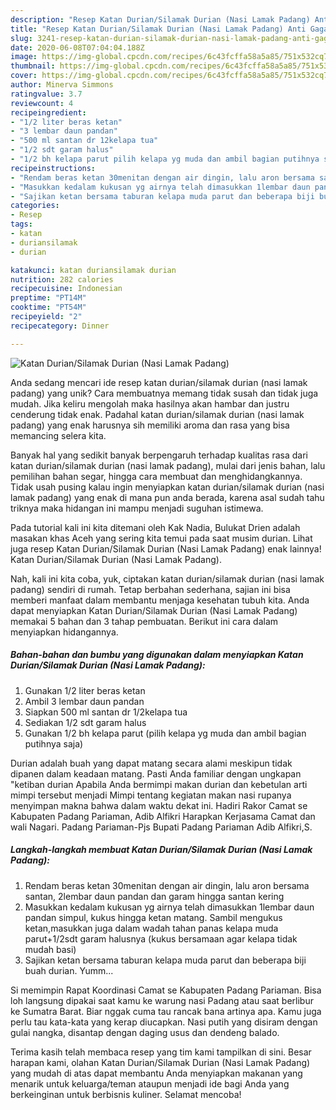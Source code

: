 ```yaml
---
description: "Resep Katan Durian/Silamak Durian (Nasi Lamak Padang) Anti Gagal"
title: "Resep Katan Durian/Silamak Durian (Nasi Lamak Padang) Anti Gagal"
slug: 3241-resep-katan-durian-silamak-durian-nasi-lamak-padang-anti-gagal
date: 2020-06-08T07:04:04.188Z
image: https://img-global.cpcdn.com/recipes/6c43fcffa58a5a85/751x532cq70/katan-duriansilamak-durian-nasi-lamak-padang-foto-resep-utama.jpg
thumbnail: https://img-global.cpcdn.com/recipes/6c43fcffa58a5a85/751x532cq70/katan-duriansilamak-durian-nasi-lamak-padang-foto-resep-utama.jpg
cover: https://img-global.cpcdn.com/recipes/6c43fcffa58a5a85/751x532cq70/katan-duriansilamak-durian-nasi-lamak-padang-foto-resep-utama.jpg
author: Minerva Simmons
ratingvalue: 3.7
reviewcount: 4
recipeingredient:
- "1/2 liter beras ketan"
- "3 lembar daun pandan"
- "500 ml santan dr 12kelapa tua"
- "1/2 sdt garam halus"
- "1/2 bh kelapa parut pilih kelapa yg muda dan ambil bagian putihnya saja"
recipeinstructions:
- "Rendam beras ketan 30menitan dengan air dingin, lalu aron bersama santan, 2lembar daun pandan dan garam hingga santan kering"
- "Masukkan kedalam kukusan yg airnya telah dimasukkan 1lembar daun pandan simpul, kukus hingga ketan matang. Sambil mengukus ketan,masukkan juga dalam wadah tahan panas kelapa muda parut+1/2sdt garam halusnya (kukus bersamaan agar kelapa tidak mudah basi)"
- "Sajikan ketan bersama taburan kelapa muda parut dan beberapa biji buah durian. Yumm..."
categories:
- Resep
tags:
- katan
- duriansilamak
- durian

katakunci: katan duriansilamak durian 
nutrition: 282 calories
recipecuisine: Indonesian
preptime: "PT14M"
cooktime: "PT54M"
recipeyield: "2"
recipecategory: Dinner

---
```



![Katan Durian/Silamak Durian (Nasi Lamak Padang)](https://img-global.cpcdn.com/recipes/6c43fcffa58a5a85/751x532cq70/katan-duriansilamak-durian-nasi-lamak-padang-foto-resep-utama.jpg)

Anda sedang mencari ide resep katan durian/silamak durian (nasi lamak padang) yang unik? Cara membuatnya memang tidak susah dan tidak juga mudah. Jika keliru mengolah maka hasilnya akan hambar dan justru cenderung tidak enak. Padahal katan durian/silamak durian (nasi lamak padang) yang enak harusnya sih memiliki aroma dan rasa yang bisa memancing selera kita.

Banyak hal yang sedikit banyak berpengaruh terhadap kualitas rasa dari katan durian/silamak durian (nasi lamak padang), mulai dari jenis bahan, lalu pemilihan bahan segar, hingga cara membuat dan menghidangkannya. Tidak usah pusing kalau ingin menyiapkan katan durian/silamak durian (nasi lamak padang) yang enak di mana pun anda berada, karena asal sudah tahu triknya maka hidangan ini mampu menjadi suguhan istimewa.

Pada tutorial kali ini kita ditemani oleh Kak Nadia, Bulukat Drien adalah masakan khas Aceh yang sering kita temui pada saat musim durian. Lihat juga resep Katan Durian/Silamak Durian (Nasi Lamak Padang) enak lainnya! Katan Durian/Silamak Durian (Nasi Lamak Padang).


Nah, kali ini kita coba, yuk, ciptakan katan durian/silamak durian (nasi lamak padang) sendiri di rumah. Tetap berbahan sederhana, sajian ini bisa memberi manfaat dalam membantu menjaga kesehatan tubuh kita. Anda dapat menyiapkan Katan Durian/Silamak Durian (Nasi Lamak Padang) memakai 5 bahan dan 3 tahap pembuatan. Berikut ini cara dalam menyiapkan hidangannya.

<!--inarticleads1-->

##### Bahan-bahan dan bumbu yang digunakan dalam menyiapkan Katan Durian/Silamak Durian (Nasi Lamak Padang):

1. Gunakan 1/2 liter beras ketan
1. Ambil 3 lembar daun pandan
1. Siapkan 500 ml santan dr 1/2kelapa tua
1. Sediakan 1/2 sdt garam halus
1. Gunakan 1/2 bh kelapa parut (pilih kelapa yg muda dan ambil bagian putihnya saja)


Durian adalah buah yang dapat matang secara alami meskipun tidak dipanen dalam keadaan matang. Pasti Anda familiar dengan ungkapan &#34;ketiban durian Apabila Anda bermimpi makan durian dan kebetulan arti mimpi tersebut menjadi Mimpi tentang kegiatan makan nasi rupanya menyimpan makna bahwa dalam waktu dekat ini. Hadiri Rakor Camat se Kabupaten Padang Pariaman, Adib Alfikri Harapkan Kerjasama Camat dan wali Nagari. Padang Pariaman-Pjs Bupati Padang Pariaman Adib Alfikri,S. 

<!--inarticleads2-->

##### Langkah-langkah membuat Katan Durian/Silamak Durian (Nasi Lamak Padang):

1. Rendam beras ketan 30menitan dengan air dingin, lalu aron bersama santan, 2lembar daun pandan dan garam hingga santan kering
1. Masukkan kedalam kukusan yg airnya telah dimasukkan 1lembar daun pandan simpul, kukus hingga ketan matang. Sambil mengukus ketan,masukkan juga dalam wadah tahan panas kelapa muda parut+1/2sdt garam halusnya (kukus bersamaan agar kelapa tidak mudah basi)
1. Sajikan ketan bersama taburan kelapa muda parut dan beberapa biji buah durian. Yumm...


Si memimpin Rapat Koordinasi Camat se Kabupaten Padang Pariaman. Bisa loh langsung dipakai saat kamu ke warung nasi Padang atau saat berlibur ke Sumatra Barat. Biar nggak cuma tau rancak bana artinya apa. Kamu juga perlu tau kata-kata yang kerap diucapkan. Nasi putih yang disiram dengan gulai nangka, disantap dengan daging usus dan dendeng balado. 

Terima kasih telah membaca resep yang tim kami tampilkan di sini. Besar harapan kami, olahan Katan Durian/Silamak Durian (Nasi Lamak Padang) yang mudah di atas dapat membantu Anda menyiapkan makanan yang menarik untuk keluarga/teman ataupun menjadi ide bagi Anda yang berkeinginan untuk berbisnis kuliner. Selamat mencoba!
